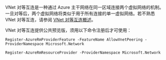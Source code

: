 VNet 对等互连是一种通过 Azure 主干网络在同一区域连接两个虚拟网络的机制。一旦对等后，两个虚拟网络将类似于用于所有连接的单一虚拟网络。若不熟悉 VNet 对等互连，请参阅 [VNet 对等互连概述](../articles/virtual-network/virtual-network-peering-overview.md)。

VNet 对等互连提供公共预览版，须用以下命令注册后才可使用：

    Register-AzureRmProviderFeature -FeatureName AllowVnetPeering -ProviderNamespace Microsoft.Network

    Register-AzureRmResourceProvider -ProviderNamespace Microsoft.Network
 

<!---HONumber=AcomDC_0921_2016-->